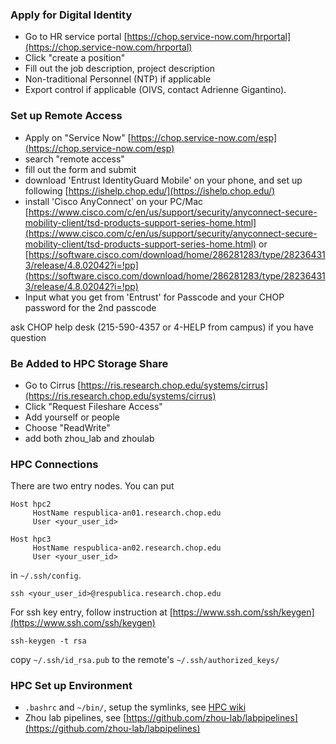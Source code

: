 ### Apply for Digital Identity

- Go to HR service portal [https://chop.service-now.com/hrportal](https://chop.service-now.com/hrportal)
- Click "create a position"
- Fill out the job description, project description
- Non-traditional Personnel (NTP) if applicable
- Export control if applicable (OIVS, contact Adrienne Gigantino).

### Set up Remote Access

- Apply on "Service Now"
[https://chop.service-now.com/esp](https://chop.service-now.com/esp)
- search "remote access"
- fill out the form and submit
- download 'Entrust IdentityGuard Mobile' on your phone, and set up following [https://ishelp.chop.edu/](https://ishelp.chop.edu/)
- install 'Cisco AnyConnect' on your PC/Mac [https://www.cisco.com/c/en/us/support/security/anyconnect-secure-mobility-client/tsd-products-support-series-home.html](https://www.cisco.com/c/en/us/support/security/anyconnect-secure-mobility-client/tsd-products-support-series-home.html) or [https://software.cisco.com/download/home/286281283/type/282364313/release/4.8.02042?i=!pp](https://software.cisco.com/download/home/286281283/type/282364313/release/4.8.02042?i=!pp)
- Input what you get from 'Entrust' for Passcode and your CHOP password for the 2nd passcode

ask CHOP help desk (215-590-4357 or 4-HELP from campus) if you have question

### Be Added to HPC Storage Share

- Go to 
Cirrus
[https://ris.research.chop.edu/systems/cirrus](https://ris.research.chop.edu/systems/cirrus)
- Click
"Request Fileshare Access"
- Add yourself or people
- Choose "ReadWrite"
- add both zhou_lab and zhoulab

### HPC Connections

There are two entry nodes. You can put

```
Host hpc2
     HostName respublica-an01.research.chop.edu
     User <your_user_id>

Host hpc3
     HostName respublica-an02.research.chop.edu
     User <your_user_id>
```

in `~/.ssh/config`.

```
ssh <your_user_id>@respublica.research.chop.edu
```

For ssh key entry, follow instruction at [https://www.ssh.com/ssh/keygen](https://www.ssh.com/ssh/keygen)

```
ssh-keygen -t rsa
```

copy `~/.ssh/id_rsa.pub` to the remote's `~/.ssh/authorized_keys/`


### HPC Set up Environment

- `.bashrc` and `~/bin/`, setup the symlinks, see [HPC wiki](https://github.com/zhou-lab/labwiki/blob/master/HPC.md)
- Zhou lab pipelines, see [https://github.com/zhou-lab/labpipelines](https://github.com/zhou-lab/labpipelines)